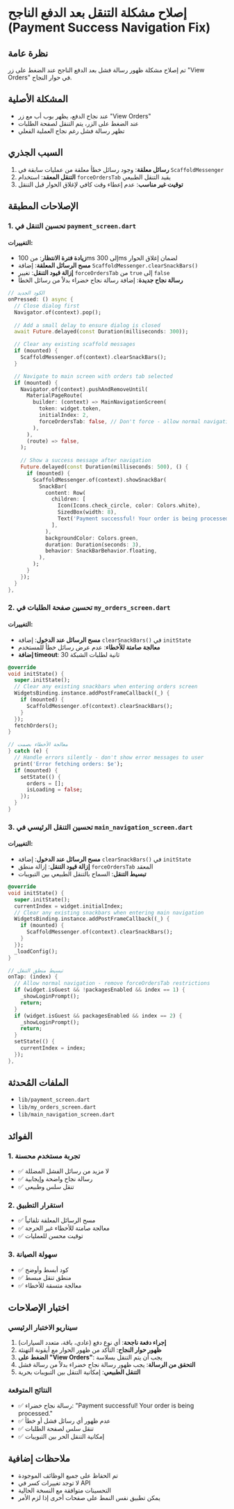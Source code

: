 # إصلاح مشكلة التنقل بعد الدفع الناجح (Payment Success Navigation Fix)

## نظرة عامة
تم إصلاح مشكلة ظهور رسالة فشل بعد الدفع الناجح عند الضغط على زر "View Orders" في حوار النجاح.

## المشكلة الأصلية
- عند نجاح الدفع، يظهر بوب أب مع زر "View Orders"
- عند الضغط على الزر، يتم التنقل لصفحة الطلبات
- تظهر رسالة فشل رغم نجاح العملية الفعلي

## السبب الجذري
1. **رسائل معلقة**: وجود رسائل خطأ معلقة من عمليات سابقة في `ScaffoldMessenger`
2. **التنقل المعقد**: استخدام `forceOrdersTab` يقيد التنقل الطبيعي
3. **توقيت غير مناسب**: عدم إعطاء وقت كافي لإغلاق الحوار قبل التنقل

## الإصلاحات المطبقة

### 1. تحسين التنقل في `payment_screen.dart`

#### التغييرات:
- **زيادة فترة الانتظار**: من 100ms إلى 300ms لضمان إغلاق الحوار
- **مسح الرسائل المعلقة**: إضافة `ScaffoldMessenger.clearSnackBars()`
- **إزالة قيود التنقل**: تغيير `forceOrdersTab` من `true` إلى `false`
- **رسالة نجاح جديدة**: إضافة رسالة نجاح خضراء بدلاً من رسائل الخطأ

```dart
// الكود الجديد
onPressed: () async {
  // Close dialog first
  Navigator.of(context).pop();
  
  // Add a small delay to ensure dialog is closed
  await Future.delayed(const Duration(milliseconds: 300));

  // Clear any existing scaffold messages
  if (mounted) {
    ScaffoldMessenger.of(context).clearSnackBars();
  }

  // Navigate to main screen with orders tab selected
  if (mounted) {
    Navigator.of(context).pushAndRemoveUntil(
      MaterialPageRoute(
        builder: (context) => MainNavigationScreen(
          token: widget.token,
          initialIndex: 2,
          forceOrdersTab: false, // Don't force - allow normal navigation
        ),
      ),
      (route) => false,
    );
    
    // Show a success message after navigation
    Future.delayed(const Duration(milliseconds: 500), () {
      if (mounted) {
        ScaffoldMessenger.of(context).showSnackBar(
          SnackBar(
            content: Row(
              children: [
                Icon(Icons.check_circle, color: Colors.white),
                SizedBox(width: 8),
                Text('Payment successful! Your order is being processed.'),
              ],
            ),
            backgroundColor: Colors.green,
            duration: Duration(seconds: 3),
            behavior: SnackBarBehavior.floating,
          ),
        );
      }
    });
  }
},
```

### 2. تحسين صفحة الطلبات في `my_orders_screen.dart`

#### التغييرات:
- **مسح الرسائل عند الدخول**: إضافة `clearSnackBars()` في `initState`
- **معالجة صامتة للأخطاء**: عدم عرض رسائل خطأ للمستخدم
- **إضافة timeout**: 30 ثانية لطلبات الشبكة

```dart
@override
void initState() {
  super.initState();
  // Clear any existing snackbars when entering orders screen
  WidgetsBinding.instance.addPostFrameCallback((_) {
    if (mounted) {
      ScaffoldMessenger.of(context).clearSnackBars();
    }
  });
  fetchOrders();
}

// معالجة الأخطاء بصمت
} catch (e) {
  // Handle errors silently - don't show error messages to user
  print('Error fetching orders: $e');
  if (mounted) {
    setState(() {
      orders = [];
      isLoading = false;
    });
  }
}
```

### 3. تحسين التنقل الرئيسي في `main_navigation_screen.dart`

#### التغييرات:
- **مسح الرسائل عند الدخول**: إضافة `clearSnackBars()` في `initState`
- **إزالة قيود التنقل**: إزالة منطق `forceOrdersTab` المعقد
- **تبسيط التنقل**: السماح بالتنقل الطبيعي بين التبويبات

```dart
@override
void initState() {
  super.initState();
  currentIndex = widget.initialIndex;
  // Clear any existing snackbars when entering main navigation
  WidgetsBinding.instance.addPostFrameCallback((_) {
    if (mounted) {
      ScaffoldMessenger.of(context).clearSnackBars();
    }
  });
  _loadConfig();
}

// تبسيط منطق التنقل
onTap: (index) {
  // Allow normal navigation - remove forceOrdersTab restrictions
  if (widget.isGuest && !packagesEnabled && index == 1) {
    _showLoginPrompt();
    return;
  }
  if (widget.isGuest && packagesEnabled && index == 2) {
    _showLoginPrompt();
    return;
  }
  setState(() {
    currentIndex = index;
  });
},
```

## الملفات المُحدثة
- `lib/payment_screen.dart`
- `lib/my_orders_screen.dart`
- `lib/main_navigation_screen.dart`

## الفوائد

### 1. تجربة مستخدم محسنة
- ✅ لا مزيد من رسائل الفشل المضللة
- ✅ رسالة نجاح واضحة وإيجابية
- ✅ تنقل سلس وطبيعي

### 2. استقرار التطبيق
- ✅ مسح الرسائل المعلقة تلقائياً
- ✅ معالجة صامتة للأخطاء غير الحرجة
- ✅ توقيت محسن للعمليات

### 3. سهولة الصيانة
- ✅ كود أبسط وأوضح
- ✅ منطق تنقل مبسط
- ✅ معالجة متسقة للأخطاء

## اختبار الإصلاحات

### سيناريو الاختبار الرئيسي
1. **إجراء دفعة ناجحة**: أي نوع دفع (عادي، باقة، متعدد السيارات)
2. **ظهور حوار النجاح**: التأكد من ظهور الحوار مع أيقونة التهنئة
3. **الضغط على "View Orders"**: يجب أن يتم التنقل بسلاسة
4. **التحقق من الرسالة**: يجب ظهور رسالة نجاح خضراء بدلاً من رسالة فشل
5. **التنقل الطبيعي**: إمكانية التنقل بين التبويبات بحرية

### النتائج المتوقعة
- ✅ رسالة نجاح خضراء: "Payment successful! Your order is being processed."
- ✅ عدم ظهور أي رسائل فشل أو خطأ
- ✅ تنقل سلس لصفحة الطلبات
- ✅ إمكانية التنقل الحر بين التبويبات

## ملاحظات إضافية
- تم الحفاظ على جميع الوظائف الموجودة
- لا توجد تغييرات كسر في API
- التحسينات متوافقة مع النسخة الحالية
- يمكن تطبيق نفس النمط على صفحات أخرى إذا لزم الأمر
